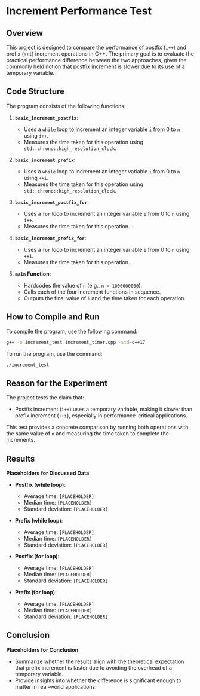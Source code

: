 # Increment Performance Test

## Overview
This project is designed to compare the performance of postfix (`i++`) and prefix (`++i`) increment operations in C++. The primary goal is to evaluate the practical performance difference between the two approaches, given the commonly held notion that postfix increment is slower due to its use of a temporary variable.

## Code Structure
The program consists of the following functions:

1. **`basic_increment_postfix`**:
   - Uses a `while` loop to increment an integer variable `i` from 0 to `n` using `i++`.
   - Measures the time taken for this operation using `std::chrono::high_resolution_clock`.

2. **`basic_increment_prefix`**:
   - Uses a `while` loop to increment an integer variable `i` from 0 to `n` using `++i`.
   - Measures the time taken for this operation using `std::chrono::high_resolution_clock`.

3. **`basic_increment_postfix_for`**:
   - Uses a `for` loop to increment an integer variable `i` from 0 to `n` using `i++`.
   - Measures the time taken for this operation.

4. **`basic_increment_prefix_for`**:
   - Uses a `for` loop to increment an integer variable `i` from 0 to `n` using `++i`.
   - Measures the time taken for this operation.

5. **`main` Function**:
   - Hardcodes the value of `n` (e.g., `n = 1000000000`).
   - Calls each of the four increment functions in sequence.
   - Outputs the final value of `i` and the time taken for each operation.

## How to Compile and Run

To compile the program, use the following command:

```bash
g++ -o increment_test increment_timer.cpp -std=c++17
```

To run the program, use the command:

```bash
./increment_test
```

## Reason for the Experiment
The project tests the claim that:
- Postfix increment (`i++`) uses a temporary variable, making it slower than prefix increment (`++i`), especially in performance-critical applications.

This test provides a concrete comparison by running both operations with the same value of `n` and measuring the time taken to complete the increments.

## Results
**Placeholders for Discussed Data**:
- **Postfix (while loop)**:
  - Average time: `[PLACEHOLDER]`
  - Median time: `[PLACEHOLDER]`
  - Standard deviation: `[PLACEHOLDER]`

- **Prefix (while loop)**:
  - Average time: `[PLACEHOLDER]`
  - Median time: `[PLACEHOLDER]`
  - Standard deviation: `[PLACEHOLDER]`

- **Postfix (for loop)**:
  - Average time: `[PLACEHOLDER]`
  - Median time: `[PLACEHOLDER]`
  - Standard deviation: `[PLACEHOLDER]`

- **Prefix (for loop)**:
  - Average time: `[PLACEHOLDER]`
  - Median time: `[PLACEHOLDER]`
  - Standard deviation: `[PLACEHOLDER]`

## Conclusion
**Placeholders for Conclusion**:
- Summarize whether the results align with the theoretical expectation that prefix increment is faster due to avoiding the overhead of a temporary variable.
- Provide insights into whether the difference is significant enough to matter in real-world applications.
